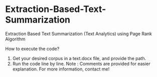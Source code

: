 # Extraction-Based-Text-Summarization
Extraction Based Text Summarization (Text Analytics) using Page Rank Algorithm

How to execute the code?
1. Get your desired corpus in a text.docx file, and provide the path.
2. Run the code line by line.
Note : Comments are provided for easier explanation.
For more information, contact me!
